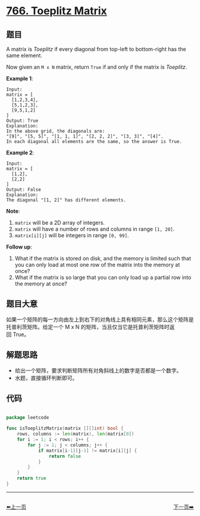 # [766. Toeplitz Matrix](https://leetcode.com/problems/toeplitz-matrix/)


## 题目

A matrix is *Toeplitz* if every diagonal from top-left to bottom-right has the same element.

Now given an `M x N` matrix, return `True` if and only if the matrix is *Toeplitz*.

**Example 1**:

    Input:
    matrix = [
      [1,2,3,4],
      [5,1,2,3],
      [9,5,1,2]
    ]
    Output: True
    Explanation:
    In the above grid, the diagonals are:
    "[9]", "[5, 5]", "[1, 1, 1]", "[2, 2, 2]", "[3, 3]", "[4]".
    In each diagonal all elements are the same, so the answer is True.

**Example 2**:

    Input:
    matrix = [
      [1,2],
      [2,2]
    ]
    Output: False
    Explanation:
    The diagonal "[1, 2]" has different elements.

**Note**:

1. `matrix` will be a 2D array of integers.
2. `matrix` will have a number of rows and columns in range `[1, 20]`.
3. `matrix[i][j]` will be integers in range `[0, 99]`.

**Follow up**:

1. What if the matrix is stored on disk, and the memory is limited such that you can only load at most one row of the matrix into the memory at once?
2. What if the matrix is so large that you can only load up a partial row into the memory at once?


## 题目大意

如果一个矩阵的每一方向由左上到右下的对角线上具有相同元素，那么这个矩阵是托普利茨矩阵。给定一个 M x N 的矩阵，当且仅当它是托普利茨矩阵时返回 True。



## 解题思路


- 给出一个矩阵，要求判断矩阵所有对角斜线上的数字是否都是一个数字。
- 水题，直接循环判断即可。



## 代码

```go

package leetcode

func isToeplitzMatrix(matrix [][]int) bool {
	rows, columns := len(matrix), len(matrix[0])
	for i := 1; i < rows; i++ {
		for j := 1; j < columns; j++ {
			if matrix[i-1][j-1] != matrix[i][j] {
				return false
			}
		}
	}
	return true
}

```
----------------------------------------------
<div style="display: flex;justify-content: space-between;align-items: center;">
<p><a href="https://books.halfrost.com/leetcode/ChapterFour/0765.Couples-Holding-Hands/">⬅️上一页</a></p>
<p><a href="https://books.halfrost.com/leetcode/ChapterFour/0767.Reorganize-String/">下一页➡️</a></p>
</div>
